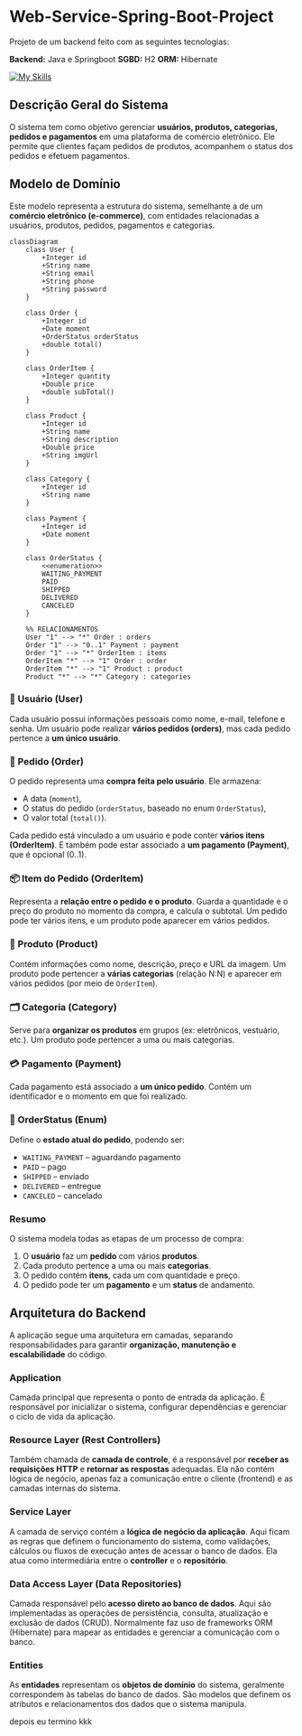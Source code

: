# Web-Service-Spring-Boot-Project

Projeto de um backend feito com as seguintes tecnologias:

**Backend:** Java e Springboot
**SGBD:** H2
**ORM:** Hibernate

[![My Skills](https://skillicons.dev/icons?i=java,spring,hibernate)](https://skillicons.dev)

## Descrição Geral do Sistema

O sistema tem como objetivo gerenciar **usuários, produtos, categorias, pedidos e pagamentos** em uma plataforma de comércio eletrônico. Ele permite que clientes façam pedidos de produtos, acompanhem o status dos pedidos e efetuem pagamentos.

## Modelo de Domínio

Este modelo representa a estrutura do sistema, semelhante a de um **comércio eletrônico (e-commerce)**, com entidades relacionadas a usuários, produtos, pedidos, pagamentos e categorias.

```mermaid
classDiagram
    class User {
        +Integer id
        +String name
        +String email
        +String phone
        +String password
    }

    class Order {
        +Integer id
        +Date moment
        +OrderStatus orderStatus
        +double total()
    }

    class OrderItem {
        +Integer quantity
        +Double price
        +double subTotal()
    }

    class Product {
        +Integer id
        +String name
        +String description
        +Double price
        +String imgUrl
    }

    class Category {
        +Integer id
        +String name
    }

    class Payment {
        +Integer id
        +Date moment
    }

    class OrderStatus {
        <<enumeration>>
        WAITING_PAYMENT
        PAID
        SHIPPED
        DELIVERED
        CANCELED
    }

    %% RELACIONAMENTOS
    User "1" --> "*" Order : orders
    Order "1" --> "0..1" Payment : payment
    Order "1" --> "*" OrderItem : items
    OrderItem "*" --> "1" Order : order
    OrderItem "*" --> "1" Product : product
    Product "*" --> "*" Category : categories
````

### 👤 Usuário (User)

Cada usuário possui informações pessoais como nome, e-mail, telefone e senha. Um usuário pode realizar **vários pedidos (orders)**, mas cada pedido pertence a **um único usuário**.

### 🧾 Pedido (Order)

O pedido representa uma **compra feita pelo usuário**. Ele armazena:

- A data (`moment`),
- O status do pedido (`orderStatus`, baseado no enum `OrderStatus`),
- O valor total (`total()`).

Cada pedido está vinculado a um usuário e pode conter **vários itens (OrderItem)**. E também pode estar associado a **um pagamento (Payment)**, que é opcional (0..1).

### 📦 Item do Pedido (OrderItem)

Representa a **relação entre o pedido e o produto**. Guarda a quantidade e o preço do produto no momento da compra, e calcula o subtotal. Um pedido pode ter vários itens, e um produto pode aparecer em vários pedidos.

### 🧰 Produto (Product)

Contém informações como nome, descrição, preço e URL da imagem. Um produto pode pertencer a **várias categorias** (relação N:N) e aparecer em vários pedidos (por meio de `OrderItem`).

### 🗂️ Categoria (Category)

Serve para **organizar os produtos** em grupos (ex: eletrônicos, vestuário, etc.). Um produto pode pertencer a uma ou mais categorias.

### 💳 Pagamento (Payment)

Cada pagamento está associado a **um único pedido**. Contém um identificador e o momento em que foi realizado.

### 🔁 OrderStatus (Enum)

Define o **estado atual do pedido**, podendo ser:

- `WAITING_PAYMENT` – aguardando pagamento
- `PAID` – pago
- `SHIPPED` – enviado
- `DELIVERED` – entregue
- `CANCELED` – cancelado

### Resumo

O sistema modela todas as etapas de um processo de compra:

1. O **usuário** faz um **pedido** com vários **produtos**.
2. Cada produto pertence a uma ou mais **categorias**.
3. O pedido contém **itens**, cada um com quantidade e preço.
4. O pedido pode ter um **pagamento** e um **status** de andamento.

## Arquitetura do Backend

A aplicação segue uma arquitetura em camadas, separando responsabilidades para garantir **organização, manutenção e escalabilidade** do código.

### Application

Camada principal que representa o ponto de entrada da aplicação. É responsável por inicializar o sistema, configurar dependências e gerenciar o ciclo de vida da aplicação.

### Resource Layer (Rest Controllers)

Também chamada de **camada de controle**, é a responsável por **receber as requisições HTTP** e **retornar as respostas** adequadas. Ela não contém lógica de negócio, apenas faz a comunicação entre o cliente (frontend) e as camadas internas do sistema.  

### Service Layer

A camada de serviço contém a **lógica de negócio da aplicação**. Aqui ficam as regras que definem o funcionamento do sistema, como validações, cálculos ou fluxos de execução antes de acessar o banco de dados. Ela atua como intermediária entre o **controller** e o **repositório**.

### Data Access Layer (Data Repositories)

Camada responsável pelo **acesso direto ao banco de dados**. Aqui são implementadas as operações de persistência, consulta, atualização e exclusão de dados (CRUD). Normalmente faz uso de frameworks ORM (Hibernate) para mapear as entidades e gerenciar a comunicação com o banco.

### Entities

As **entidades** representam os **objetos de domínio** do sistema, geralmente correspondem às tabelas do banco de dados. São modelos que definem os atributos e relacionamentos dos dados que o sistema manipula.

depois eu termino kkk
